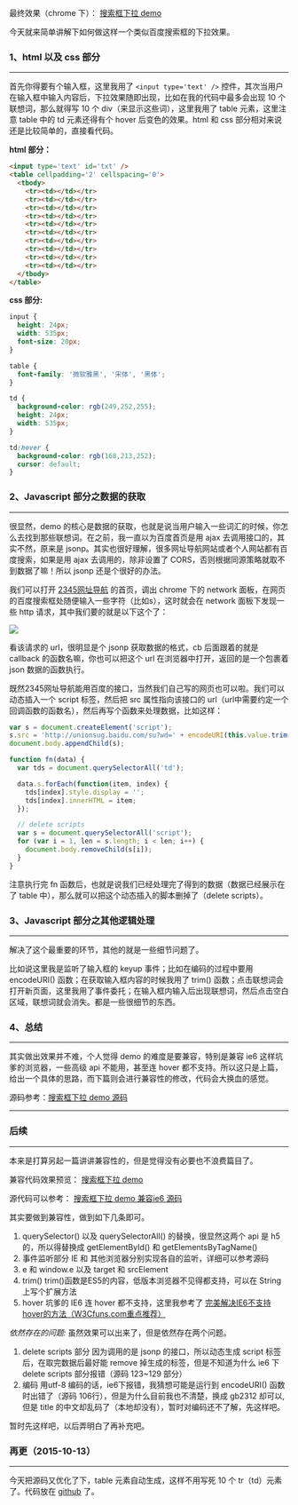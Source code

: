 最终效果（chrome 下）： [搜索框下拉 demo](http://zhaozhanzhan.github.io/demo/2015/search-pull-down/index.h5.html)

今天就来简单讲解下如何做这样一个类似百度搜索框的下拉效果。

### 1、html 以及 css 部分 ###
***

首先你得要有个输入框，这里我用了 `<input type='text' />` 控件，其次当用户在输入框中输入内容后，下拉效果随即出现，比如在我的代码中最多会出现 10 个联想词，那么就得写 10 个 div（来显示这些词），这里我用了 table 元素，这里注意 table 中的 td 元素还得有个 hover 后变色的效果。html 和 css 部分相对来说还是比较简单的，直接看代码。

**html 部分：**
```html
<input type='text' id='txt' />
<table cellpadding='2' cellspacing='0'>
  <tbody>
    <tr><td></td></tr>
    <tr><td></td></tr>
    <tr><td></td></tr>
    <tr><td></td></tr>
    <tr><td></td></tr>
    <tr><td></td></tr>
    <tr><td></td></tr>
    <tr><td></td></tr>
    <tr><td></td></tr>
    <tr><td></td></tr>
  </tbody>
</table>
```

**css 部分:**

```css
input {
  height: 24px;
  width: 535px;
  font-size: 20px;
}

table {
  font-family: '微软雅黑', '宋体', '黑体';
}

td {
  background-color: rgb(249,252,255);
  height: 24px;
  width: 535px;
}

td:hover {
  background-color: rgb(168,213,252);
  cursor: default;
}
```

### 2、Javascript 部分之数据的获取 ###
***

很显然，demo 的核心是数据的获取，也就是说当用户输入一些词汇的时候，你怎么去找到那些联想词。在之前，我一直以为百度首页是用 ajax 去调用接口的，其实不然，原来是 jsonp。其实也很好理解，很多网址导航网站或者个人网站都有百度搜索，如果是用 ajax 去调用的，除非设置了 CORS，否则根据同源策略就取不到数据了嘛！所以 jsonp 还是个很好的办法。

我们可以打开 [2345网址导航](http://www.2345.com/) 的首页，调出 chrome 下的 network 面板，在网页的百度搜索框处随便输入一些字符（比如s），这时就会在 network 面板下发现一些 http 请求，其中我们要的就是以下这个了：

![](http://images2015.cnblogs.com/blog/675542/201510/675542-20151011190350596-93042297.png)

看该请求的 url，很明显是个 jsonp 获取数据的格式，cb 后面跟着的就是 callback 的函数名嘛，你也可以把这个 url 在浏览器中打开，返回的是一个包裹着 json 数据的函数执行。

既然2345网址导航能用百度的接口，当然我们自己写的网页也可以啦。我们可以动态插入一个 script 标签，然后把 src 属性指向该接口的 url（url中需要约定一个回调函数的函数名），然后再写个函数来处理数据，比如这样：

```js
var s = document.createElement('script');
s.src = 'http://unionsug.baidu.com/su?wd=' + encodeURI(this.value.trim()) + '&p=3&cb=fn';
document.body.appendChild(s);

function fn(data) {
  var tds = document.querySelectorAll('td');

  data.s.forEach(function(item, index) {
    tds[index].style.display = '';
    tds[index].innerHTML = item;
  });

  // delete scripts
  var s = document.querySelectorAll('script');
  for (var i = 1, len = s.length; i < len; i++) {
    document.body.removeChild(s[i]);
  }
}
```

注意执行完 fn 函数后，也就是说我们已经处理完了得到的数据（数据已经展示在了 table 中），那么就可以把这个动态插入的脚本删掉了（delete scripts）。


### 3、Javascript 部分之其他逻辑处理 ###
***

解决了这个最重要的环节，其他的就是一些细节问题了。

比如说这里我是监听了输入框的 keyup 事件；比如在编码的过程中要用 encodeURI() 函数；在获取输入框内容的时候我用了 trim() 函数；点击联想词会打开新页面，这里我用了事件委托；在输入框内输入后出现联想词，然后点击空白区域，联想词就会消失。都是一些很细节的东西。


### 4、总结 ###
***

其实做出效果并不难，个人觉得 demo 的难度是要兼容，特别是兼容 ie6 这样坑爹的浏览器，一些高级 api 不能用，甚至连 hover 都不支持。所以这只是上篇，给出一个具体的思路，而下篇则会进行兼容性的修改，代码会大换血的感觉。

源码参考：[搜索框下拉 demo 源码](https://github.com/hanzichi/zhaozhanzhan.github.io/demo/blob/master/2015/search-pull-down/index.h5.html)

***

### 后续 ###
***

本来是打算另起一篇讲讲兼容性的，但是觉得没有必要也不浪费篇目了。

兼容代码效果预览： [搜索框下拉 demo](http://zhaozhanzhan.github.io/demo/2015/search-pull-down/index.ie6.html)

源代码可以参考： [搜索框下拉 demo 兼容ie6 源码](https://github.com/hanzichi/zhaozhanzhan.github.io/demo/blob/master/2015/search-pull-down/index.ie6.html)

其实要做到兼容性，做到如下几条即可。

1. querySelector() 以及 querySelectorAll() 的替换，很显然这两个 api 是 h5 的，所以得替换成 getElementById() 和 getElementsByTagName()
2. 事件监听部分 IE 和 其他浏览器分别实现各自的监听，详细可以参考源码
3. e 和 window.e 以及 target 和 srcElement 
4. trim() trim()函数是ES5的内容，低版本浏览器不见得都支持，可以在 String 上写个扩展方法
5. hover 坑爹的 IE6 连 hover 都不支持，这里我参考了 [ 完美解决IE6不支持hover的方法（W3Cfuns.com重点推荐）](http://www.w3cfuns.com/thread-347-1-1.html)

*依然存在的问题:* 虽然效果可以出来了，但是依然存在两个问题。

1. delete scripts 部分 因为调用的是 jsonp 的接口，所以动态生成 script 标签后，在取完数据后最好能 remove 掉生成的标签，但是不知道为什么 ie6 下 delete scripts 部分报错（源码 123~129 部分）
2. 编码 用utf-8 编码的话，ie6下报错，我猜想可能是运行到 encodeURI() 函数时出错了（源码 106行），但是为什么目前我也不清楚，换成 gb2312 却可以,但是 title 的中文却乱码了（本地却没有），暂时对编码还不了解，先这样吧。

暂时先这样吧，以后弄明白了再补充吧。

### 再更（2015-10-13） ###
***

今天把源码又优化了下，table 元素自动生成，这样不用写死 10 个 tr（td）元素了。代码放在 [github](https://github.com/hanzichi/zhaozhanzhan.github.io/demo/blob/master/2015/search-pull-down/index.ie6.update.html) 了。
